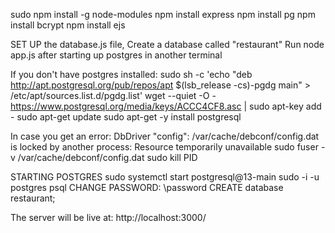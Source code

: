 sudo npm install -g node-modules
npm install express
npm install pg
npm install bcrypt
npm install ejs

SET UP the database.js file, Create a database called "restaurant"
Run node app.js after starting up postgres in another terminal

If you don't have postgres installed:
sudo sh -c 'echo "deb http://apt.postgresql.org/pub/repos/apt $(lsb_release -cs)-pgdg main" > /etc/apt/sources.list.d/pgdg.list'
 wget --quiet -O - https://www.postgresql.org/media/keys/ACCC4CF8.asc | sudo apt-key add -
 sudo apt-get update
 sudo apt-get -y install postgresql

In case you get an error:  DbDriver "config": /var/cache/debconf/config.dat is locked by another process: Resource temporarily unavailable
 sudo fuser -v /var/cache/debconf/config.dat
 sudo kill PID

 STARTING POSTGRES
 sudo systemctl start postgresql@13-main
 sudo -i -u postgres
 psql
 CHANGE PASSWORD:  \password
 CREATE database restaurant;

 The server will be live at: http://localhost:3000/
